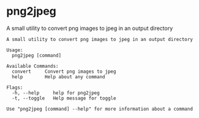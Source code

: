 # png2jpeg

A small utility to convert png images to jpeg in an output directory

```
A small utility to convert png images to jpeg in an output directory

Usage:
  png2jpeg [command]

Available Commands:
  convert     Convert png images to jpeg
  help        Help about any command

Flags:
  -h, --help     help for png2jpeg
  -t, --toggle   Help message for toggle

Use "png2jpeg [command] --help" for more information about a command
```
